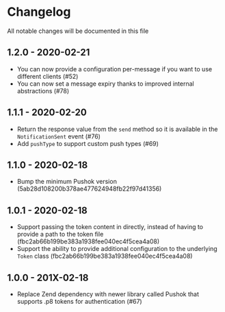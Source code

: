 # Changelog

All notable changes will be documented in this file

## 1.2.0 - 2020-02-21
- You can now provide a configuration per-message if you want to use different clients (#52)
- You can now set a message expiry thanks to improved internal abstractions (#78)

## 1.1.1 - 2020-02-20
- Return the response value from the `send` method so it is available in the `NotificationSent` event (#76)
- Add `pushType` to support custom push types (#69)

## 1.1.0 - 2020-02-18
- Bump the minimum Pushok version (5ab28d108200b378ae477624948fb22f97d41356)

## 1.0.1 - 2020-02-18
- Support passing the token content in directly, instead of having to provide a path to the token file (fbc2ab66b199be383a1938fee040ec4f5cea4a08)
- Support the ability to provide additional configuration to the underlying `Token` class (fbc2ab66b199be383a1938fee040ec4f5cea4a08)

## 1.0.0 - 201X-02-18
- Replace Zend dependency with newer library called Pushok that supports .p8 tokens for authentication (#67)
